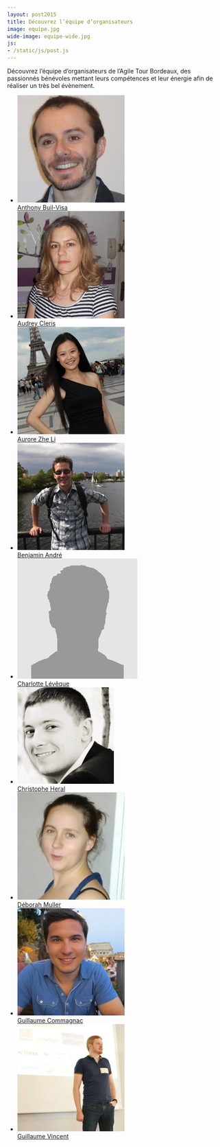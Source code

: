 ```yaml
---
layout: post2015
title: Découvrez l’équipe d’organisateurs
image: equipe.jpg
wide-image: equipe-wide.jpg
js:
- /static/js/post.js
---
```


Découvrez l’équipe d’organisateurs de l’Agile Tour Bordeaux, des passionnés bénévoles mettant leurs compétences et leur énergie afin de réaliser un très bel évènement.

<!--more-->

<ul class="equipe">
    <li>
        <a href="https://twitter.com/AnthonyBuilVisa">
            <img alt="Anthony Buil-Visa" src="/static/img/blog/equipe/AnthonyBuilVisa.jpg" class="shadow"/>
            <div>Anthony Buil-Visa</div>
        </a>
    </li>
    <li>
        <a href="https://twitter.com/ClerisAudrey">
            <img alt="Audrey Cleris" src="/static/img/blog/equipe/AudreyCleris.jpg" class="shadow"/>
            <div>Audrey Cleris</div>
        </a>
    </li>
    <li>
        <a href="https://twitter.com/AuroreZheLI">
            <img alt="Aurore Zhe Li" src="/static/img/blog/equipe/AuroreZheLi.jpg" class="shadow"/>
            <div>Aurore Zhe Li</div>
        </a>
    </li>
    <li>
        <a href="https://twitter.com/notbenj">
            <img alt="Benjamin André" src="/static/img/blog/equipe/BenjaminAndre.jpg" class="shadow"/>
            <div>Benjamin André</div>
        </a>
    </li>
    <li>
        <a href="https://twitter.com/chalou33">
            <img alt="Charlotte Lévêque" src="/static/img/blog/equipe/unknown.gif" class="shadow"/>
            <div>Charlotte Lévêque</div>
        </a>
    </li>
    <li>
        <a href="https://twitter.com/ChrisHeral">
            <img alt="Christophe Heral" src="/static/img/blog/equipe/ChristopheHeral.jpg" class="shadow"/>
            <div>Christophe Heral</div>
        </a>
    </li>
    <li>
        <a href="https://plus.google.com/u/0/102314469909163620665/posts">
            <img alt="Déborah Muller" src="/static/img/blog/equipe/DeborahMuller.jpg" class="shadow"/>
            <div>Déborah Muller</div>
        </a>
    </li>
    <li>
        <a href="https://twitter.com/GuillaumCo">
            <img alt="Guillaume Commagnac" src="/static/img/blog/equipe/GuillaumeCommagnac.jpg" class="shadow"/>
            <div>Guillaume Commagnac</div>
        </a>
    </li>
    <li>
        <a href="https://twitter.com/guillaume20100">
            <img alt="Guillaume Vincent" src="/static/img/blog/equipe/GuillaumeVincent.jpg" class="shadow"/>
            <div>Guillaume Vincent</div>
        </a>
    </li>
</ul>
